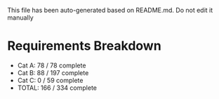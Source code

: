 This file has been auto-generated based on README.md. Do not edit it manually

# Requirements Breakdown

- Cat A:  78 / 78 complete
- Cat B:  88 / 197 complete
- Cat C:  0 / 59 complete
- TOTAL:  166 / 334 complete
